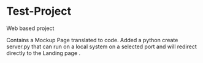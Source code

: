 # Test-Project
Web based project

Contains a Mockup Page translated to code.
Added a python create server.py that can run on a local system on a selected port and will redirect directly to the Landing page .
